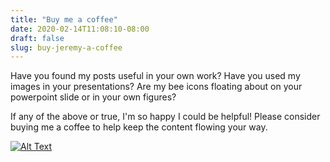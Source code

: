 ```yaml
---
title: "Buy me a coffee"
date: 2020-02-14T11:08:10-08:00
draft: false
slug: buy-jeremy-a-coffee
---
```


Have you found my posts useful in your own work?  Have you used my images in your presentations?  Are my bee icons floating about on your powerpoint slide or in your own figures?

If any of the above or true, I'm so happy I could be helpful!  Please consider buying me a coffee to help keep the content flowing your way.

[![Alt Text](/images/Button_orange.png#center)](https://www.buymeacoffee.com/6FdfWhx)